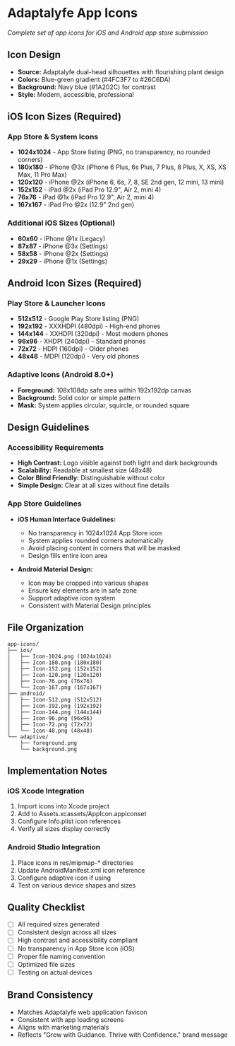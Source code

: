 # Adaptalyfe App Icons
*Complete set of app icons for iOS and Android app store submission*

## Icon Design
- **Source:** Adaptalyfe dual-head silhouettes with flourishing plant design
- **Colors:** Blue-green gradient (#4FC3F7 to #26C6DA)
- **Background:** Navy blue (#1A202C) for contrast
- **Style:** Modern, accessible, professional

## iOS Icon Sizes (Required)

### App Store & System Icons
- **1024x1024** - App Store listing (PNG, no transparency, no rounded corners)
- **180x180** - iPhone @3x (iPhone 6 Plus, 6s Plus, 7 Plus, 8 Plus, X, XS, XS Max, 11 Pro Max)
- **120x120** - iPhone @2x (iPhone 6, 6s, 7, 8, SE 2nd gen, 12 mini, 13 mini)
- **152x152** - iPad @2x (iPad Pro 12.9", Air 2, mini 4)
- **76x76** - iPad @1x (iPad Pro 12.9", Air 2, mini 4)
- **167x167** - iPad Pro @2x (12.9" 2nd gen)

### Additional iOS Sizes (Optional)
- **60x60** - iPhone @1x (Legacy)
- **87x87** - iPhone @3x (Settings)
- **58x58** - iPhone @2x (Settings)
- **29x29** - iPhone @1x (Settings)

## Android Icon Sizes (Required)

### Play Store & Launcher Icons
- **512x512** - Google Play Store listing (PNG)
- **192x192** - XXXHDPI (480dpi) - High-end phones
- **144x144** - XXHDPI (320dpi) - Most modern phones
- **96x96** - XHDPI (240dpi) - Standard phones
- **72x72** - HDPI (160dpi) - Older phones
- **48x48** - MDPI (120dpi) - Very old phones

### Adaptive Icons (Android 8.0+)
- **Foreground:** 108x108dp safe area within 192x192dp canvas
- **Background:** Solid color or simple pattern
- **Mask:** System applies circular, squircle, or rounded square

## Design Guidelines

### Accessibility Requirements
- **High Contrast:** Logo visible against both light and dark backgrounds
- **Scalability:** Readable at smallest size (48x48)
- **Color Blind Friendly:** Distinguishable without color
- **Simple Design:** Clear at all sizes without fine details

### App Store Guidelines
- **iOS Human Interface Guidelines:**
  - No transparency in 1024x1024 App Store icon
  - System applies rounded corners automatically
  - Avoid placing content in corners that will be masked
  - Design fills entire icon area

- **Android Material Design:**
  - Icon may be cropped into various shapes
  - Ensure key elements are in safe zone
  - Support adaptive icon system
  - Consistent with Material Design principles

## File Organization
```
app-icons/
├── ios/
│   ├── Icon-1024.png (1024x1024)
│   ├── Icon-180.png (180x180)
│   ├── Icon-152.png (152x152)
│   ├── Icon-120.png (120x120)
│   ├── Icon-76.png (76x76)
│   └── Icon-167.png (167x167)
├── android/
│   ├── Icon-512.png (512x512)
│   ├── Icon-192.png (192x192)
│   ├── Icon-144.png (144x144)
│   ├── Icon-96.png (96x96)
│   ├── Icon-72.png (72x72)
│   └── Icon-48.png (48x48)
└── adaptive/
    ├── foreground.png
    └── background.png
```

## Implementation Notes

### iOS Xcode Integration
1. Import icons into Xcode project
2. Add to Assets.xcassets/AppIcon.appiconset
3. Configure Info.plist icon references
4. Verify all sizes display correctly

### Android Studio Integration
1. Place icons in res/mipmap-* directories
2. Update AndroidManifest.xml icon reference
3. Configure adaptive icon if using
4. Test on various device shapes and sizes

## Quality Checklist
- [ ] All required sizes generated
- [ ] Consistent design across all sizes
- [ ] High contrast and accessibility compliant
- [ ] No transparency in App Store icon (iOS)
- [ ] Proper file naming convention
- [ ] Optimized file sizes
- [ ] Testing on actual devices

## Brand Consistency
- Matches Adaptalyfe web application favicon
- Consistent with app loading screens
- Aligns with marketing materials
- Reflects "Grow with Guidance. Thrive with Confidence." brand message